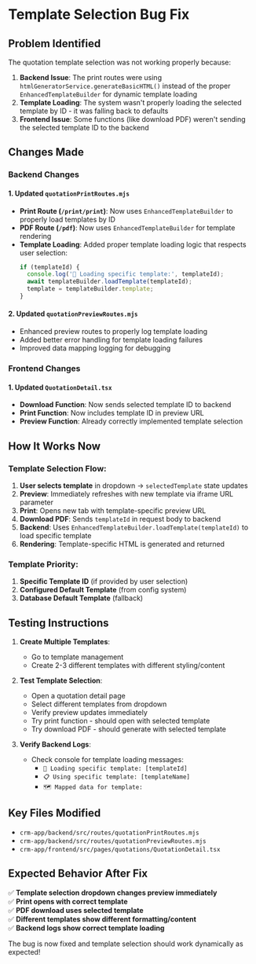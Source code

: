 # Template Selection Bug Fix

## Problem Identified
The quotation template selection was not working properly because:

1. **Backend Issue**: The print routes were using `htmlGeneratorService.generateBasicHTML()` instead of the proper `EnhancedTemplateBuilder` for dynamic template loading
2. **Template Loading**: The system wasn't properly loading the selected template by ID - it was falling back to defaults
3. **Frontend Issue**: Some functions (like download PDF) weren't sending the selected template ID to the backend

## Changes Made

### Backend Changes

#### 1. Updated `quotationPrintRoutes.mjs`
- **Print Route (`/print/print`)**: Now uses `EnhancedTemplateBuilder` to properly load templates by ID
- **PDF Route (`/pdf`)**: Now uses `EnhancedTemplateBuilder` for template rendering
- **Template Loading**: Added proper template loading logic that respects user selection:
  ```javascript
  if (templateId) {
    console.log('🎨 Loading specific template:', templateId);
    await templateBuilder.loadTemplate(templateId);
    template = templateBuilder.template;
  }
  ```

#### 2. Updated `quotationPreviewRoutes.mjs`  
- Enhanced preview routes to properly log template loading
- Added better error handling for template loading failures
- Improved data mapping logging for debugging

### Frontend Changes

#### 1. Updated `QuotationDetail.tsx`
- **Download Function**: Now sends selected template ID to backend
- **Print Function**: Now includes template ID in preview URL
- **Preview Function**: Already correctly implemented template selection

## How It Works Now

### Template Selection Flow:
1. **User selects template** in dropdown → `selectedTemplate` state updates
2. **Preview**: Immediately refreshes with new template via iframe URL parameter
3. **Print**: Opens new tab with template-specific preview URL  
4. **Download PDF**: Sends `templateId` in request body to backend
5. **Backend**: Uses `EnhancedTemplateBuilder.loadTemplate(templateId)` to load specific template
6. **Rendering**: Template-specific HTML is generated and returned

### Template Priority:
1. **Specific Template ID** (if provided by user selection)
2. **Configured Default Template** (from config system) 
3. **Database Default Template** (fallback)

## Testing Instructions

1. **Create Multiple Templates**:
   - Go to template management
   - Create 2-3 different templates with different styling/content
   
2. **Test Template Selection**:
   - Open a quotation detail page
   - Select different templates from dropdown
   - Verify preview updates immediately
   - Try print function - should open with selected template
   - Try download PDF - should generate with selected template

3. **Verify Backend Logs**:
   - Check console for template loading messages:
     - `🎨 Loading specific template: [templateId]`
     - `📋 Using specific template: [templateName]`
     - `🗺️ Mapped data for template:`

## Key Files Modified

- `crm-app/backend/src/routes/quotationPrintRoutes.mjs`
- `crm-app/backend/src/routes/quotationPreviewRoutes.mjs` 
- `crm-app/frontend/src/pages/quotations/QuotationDetail.tsx`

## Expected Behavior After Fix

✅ **Template selection dropdown changes preview immediately**  
✅ **Print opens with correct template**  
✅ **PDF download uses selected template**  
✅ **Different templates show different formatting/content**  
✅ **Backend logs show correct template loading**  

The bug is now fixed and template selection should work dynamically as expected!